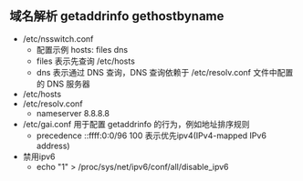 ## 域名解析 getaddrinfo gethostbyname
* /etc/nsswitch.conf
  - 配置示例 hosts: files dns
  - files 表示先查询 /etc/hosts
  - dns 表示通过 DNS 查询，DNS 查询依赖于 /etc/resolv.conf 文件中配置的 DNS 服务器
* /etc/hosts
* /etc/resolv.conf
  - nameserver 8.8.8.8
* /etc/gai.conf 用于配置 getaddrinfo 的行为，例如地址排序规则
  - precedence ::ffff:0:0/96  100 表示优先ipv4(IPv4-mapped IPv6 address)
* 禁用ipv6
  - echo "1" > /proc/sys/net/ipv6/conf/all/disable_ipv6

